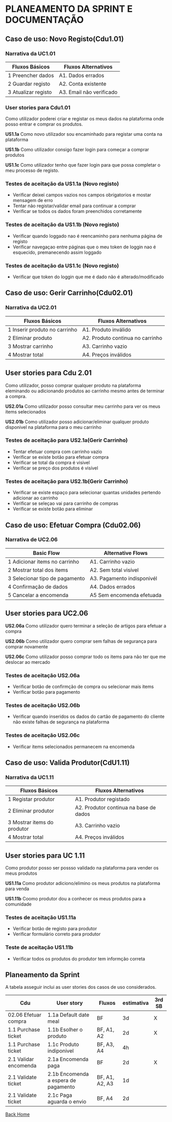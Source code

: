 # PLANEAMENTO DA SPRINT E DOCUMENTAÇÃO

##  Caso de uso:  Novo Registo(Cdu1.01)

### Narrativa da UC1.01

Fluxos Básicos | Fluxos Alternativos
-----|-----
1 Preencher dados | A1. Dados errados
2 Guardar registo | A2. Conta existente
3 Atualizar registo | A3. Email não verificado

### User stories para Cdu1.01
Como utilizador poderei criar e registar os meus dados na plataforma onde posso entrar e comprar os produtos.  

**US1.1a** Como novo utilizador sou encaminhado para registar uma conta na plataforma

**US1.1b** Como utilizador consigo fazer login para começar a comprar produtos

**US1.1c** Como utilizador tenho que fazer login para que possa completar o meu processo de registo.

### Testes de aceitação da US1.1a (Novo registo)

* Verificar deixei campos vazios nos campos obrigatorios e mostar mensagem de erro
* Tentar não registar/validar email para continuar a comprar
* Verificar se todos os dados foram preenchidos corretamente

### Testes de aceitação da US1.1b (Novo registo)

* Verificar quando loggado nao é reencaminho para nenhuma página de registo
* Verificar navegaçao entre páginas que o meu token de loggin nao é esquecido, premanecendo assim loggado

### Testes de aceitação da US1.1c (Novo registo)

* Verificar que token do loggin que me é dado não é alterado/modificado



##  Caso de uso: Gerir Carrinho(Cdu02.01)

### Narrativa da UC2.01

Fluxos Básicos | Fluxos Alternativos
-----|-----
1 Inserir produto no carrinho | A1. Produto inválido
2 Eliminar produto | A2. Produto continua no carrinho 
3 Mostrar carrinho | A3. Carrinho vazio
4 Mostrar total | A4. Preços inválidos

## User stories para Cdu 2.01  
Como utilizador, posso comprar qualquer produto na plataforma eleminando ou adicionando produtos ao carrinho mesmo antes de terminar a compra.

**US2.01a** Como utilizador posso consultar meu carrinho para ver os meus items selecionados

**US2.01b** Como utilizador posso adicionar/eliminar qualquer produto disponivel na plataforma para o meu carrinho

### Testes de aceitação para US2.1a(Gerir Carrinho)
* Tentar efetuar compra com carrinho vazio
* Verificar se existe botão para efetuar compra
* Verificar se total da compra é visivel
* Verificar se preço dos produtos é visível

### Testes de aceitação para US2.1b(Gerir Carrinho)
* Verificar se existe espaço para selecionar quantas unidades pertendo adicionar ao carrinho
* Verificar se seleçao vai para carrinho de compras
* Verificar se existe botão para eliminar




##  Caso de uso: Efetuar Compra (Cdu02.06)

### Narrativa de UC2.06
Basic Flow | Alternative Flows
-----|-----
1 Adicionar items no carrinho | A1. Carrinho vazio 
2 Mostrar total dos items | A2. Sem total visível
3 Selecionar tipo de pagamento | A3. Pagamento indisponivél
4 Confirmação de dados | A4. Dados errados
5 Cancelar a encomenda | A5 Sem encomenda efetuada

## User stories para UC2.06

**US2.06a** Como utilizador quero terminar a seleção de artigos para efetuar a compra

**US2.06b** Como utilizador quero comprar sem falhas de segurança para comprar novamente

**US2.06c** Como utilizador posso comprar todo os items para não ter que me deslocar ao mercado

### Testes de aceitação US2.06a
* Verificar botão de confirmção de compra ou selecionar mais items
* Verificar botão para pagamento

### Testes de aceitação US2.06b
* Verificar quando inseridos os dados do cartão de pagamento do cliente não existe falhas de segurança na plataforma

### Testes de aceitação US2.06c
* Verificar items selecionados permanecem na encomenda



##  Caso de uso: Valida Produtor(CdU1.11)

### Narrativa da UC1.11

Fluxos Básicos | Fluxos Alternativos
-----|-----
1 Registar produtor | A1. Produtor registado
2 Eliminar produtor | A2. Produtor continua na base de dados 
3 Mostrar items do produtor | A3. Carrinho vazio
4 Mostrar total | A4. Preços inválidos

## User stories para UC 1.11

Como produtor posso ser possso validado na plataforma para vender os meus produtos

**US1.11a**  Como produtor adiciono/elimino os meus produtos na plataforma para venda

**US1.11b** Coomo produtor dou a conhecer os meus produtos para a comunidade 

### Testes de aceitação US1.11a
* Verificar botão de registo para produtor
* Verificar formulário correto para produtor
### Teste de aceitação US1.11b
* Verificar todos os produtos do produtor tem informção correta





## Planeamento da Sprint

A tabela asseguir inclui as user stories dos casos de uso considerados.


Cdu | User story | Fluxos | estimativa | 3rd SB
--- | --- | --- | --- | ---
02.06 Efetuar compra|1.1a Default date meal|BF |3d|X
1.1 Purchase ticket|1.1b Esolher o produto|BF, A1, A2|2d|X
1.1 Purchase ticket|1.1c Produto indiponivel|BF, A3, A4|4h|
2.1 Validar encomenda|2.1a Encomenda paga|BF|2d|X
2.1 Validate ticket|2.1b Encomenda a espera de pagamento|BF, A1, A2, A3|1d|
2.1 Validate ticket|2.1c Paga aguarda o envio|BF, A4|2d|


[Back Home](Home)
